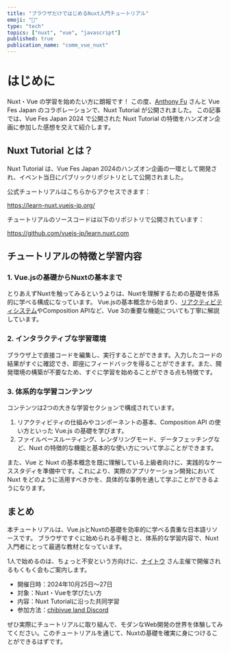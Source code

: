 ```yaml
---
title: "ブラウザだけではじめるNuxt入門チュートリアル"
emoji: "🚀"
type: "tech"
topics: ["nuxt", "vue", "javascript"]
published: true
publication_name: "comm_vue_nuxt"
---
```


# はじめに

Nuxt・Vue の学習を始めたい方に朗報です！
この度、[Anthony Fu](https://github.com/antfu) さんと Vue Fes Japan のコラボレーションで、Nuxt Tutorial が公開されました。
この記事では、Vue Fes Japan 2024 で公開された Nuxt Tutorial の特徴をハンズオン企画に参加した感想を交えて紹介します。

## Nuxt Tutorial とは？

Nuxt Tutorial は、Vue Fes Japan 2024のハンズオン企画の一環として開発され、イベント当日にパブリックリポジトリとして公開されました。

公式チュートリアルはこちらからアクセスできます：

https://learn-nuxt.vuejs-jp.org/

チュートリアルのソースコードは以下のリポジトリで公開されています：

https://github.com/vuejs-jp/learn.nuxt.com

## チュートリアルの特徴と学習内容

### 1. Vue.jsの基礎からNuxtの基本まで

とりあえずNuxtを触ってみるというよりは、Nuxtを理解するための基礎を体系的に学べる構成になっています。
Vue.jsの基本概念から始まり、[リアクティビティシステム](https://ja.vuejs.org/guide/essentials/reactivity-fundamentals)やComposition APIなど、Vue 3の重要な機能についても丁寧に解説しています。

### 2. インタラクティブな学習環境

ブラウザ上で直接コードを編集し、実行することができます。入力したコードの結果がすぐに確認でき、即座にフィードバックを得ることができます。また、開発環境の構築が不要なため、すぐに学習を始めることができる点も特徴です。

### 3. 体系的な学習コンテンツ

コンテンツは2つの大きな学習セクションで構成されています。

1. リアクティビティの仕組みやコンポーネントの基本、Composition API の使い方といった Vue.js の基礎を学びます。
2. ファイルベースルーティング、レンダリングモード、データフェッチングなど、Nuxt の特徴的な機能と基本的な使い方について学ぶことができます。

また、Vue と Nuxt の基本概念を既に理解している上級者向けに、実践的なケーススタディを準備中です。これにより、実際のアプリケーション開発において Nuxt をどのように活用すべきかを、具体的な事例を通して学ぶことができるようになります。

## まとめ

本チュートリアルは、Vue.jsとNuxtの基礎を効率的に学べる貴重な日本語リソースです。
ブラウザですぐに始められる手軽さと、体系的な学習内容で、Nuxt入門者にとって最適な教材となっています。

1人で始めるのは、ちょっと不安という方向けに、[ナイトウ](https://twitter.com/engineer_naito) さん主催で開催されるもくもく会もご案内します。

- 開催日時：2024年10月25日〜27日
- 対象：Nuxt・Vueを学びたい方
- 内容：Nuxt Tutorialに沿った共同学習
- 参加方法：[chibivue land Discord](https://x.com/ubugeeei/status/1848955566820917519)

ぜひ実際にチュートリアルに取り組んで、モダンなWeb開発の世界を体験してみてください。このチュートリアルを通じて、Nuxtの基礎を確実に身につけることができるはずです。